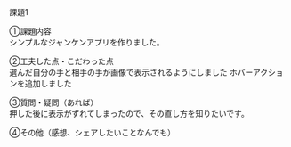 課題1

①課題内容<br>
シンプルなジャンケンアプリを作りました。

②工夫した点・こだわった点<br>
選んだ自分の手と相手の手が画像で表示されるようにしました
ホバーアクションを追加しました

③質問・疑問（あれば）<br>
押した後に表示がずれてしまったので、その直し方を知りたいです。

④その他（感想、シェアしたいことなんでも）<br>
